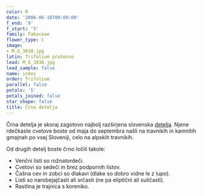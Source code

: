 ```yaml
---
color: R
date: '2006-06-18T00:00:00'
f_end: '9'
f_start: '5'
family: Fabaceae
flower_type: C
image:
- M_G_3038.jpg
latin: Trifolium pratense
lead: M_G_3038.jpg
lead_sample: false
name: index
order: Trifolium
parallel: false
petals: '5'
petals_joined: false
star_shape: false
title: Črna detelja
---
```

Črna detelja je skoraj zagotovo najbolj razširjena slovenska [detelja](../l_trifolium.htm). Njene rdečkaste cvetove boste od maja do septembra našli na travnikih in kamnitih gmajnah po vsej Sloveniji, celo na alpskih travnikih.

Od drugih detelj boste črno ločili takole:

-   Venčni listi so rožnatordeči.
-   Cvetovi so sedeči in brez podpornih listov.
-   Čašna cev in zobci so dlakavi (dlake so dobro vidne le z lupo).
-   Listi so narobejajčasti ali srčasti (ne pa eliptični ali suličasti).
-   Rastlina je trajnica s koreniko.
